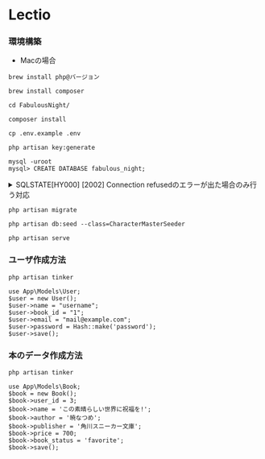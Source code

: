 # Lectio

### 環境構築
* Macの場合
```
brew install php@バージョン
```

```
brew install composer
```

```
cd FabulousNight/
```

```
composer install
```

```
cp .env.example .env
```

```
php artisan key:generate
```

```
mysql -uroot
mysql> CREATE DATABASE fabulous_night;
```

<details>
<summary>SQLSTATE[HY000] [2002] Connection refusedのエラーが出た場合のみ行う対応</summary>
```
# mysqlをローカルにインストールしていない場合のみ
brew install mysql
# (mysqlをインストールしてもうまくいかない場合).envファイルのDB_HOSTをlocalhostに変更
```

</details>

```
php artisan migrate
```

```
php artisan db:seed --class=CharacterMasterSeeder
```

```
php artisan serve
```

### ユーザ作成方法
```
php artisan tinker

use App\Models\User;
$user = new User();
$user->name = "username";
$user->book_id = "1";
$user->email = "mail@example.com";
$user->password = Hash::make('password');
$user->save();
```

### 本のデータ作成方法
```
php artisan tinker

use App\Models\Book;
$book = new Book();
$book->user_id = 3;
$book->name = 'この素晴らしい世界に祝福を!';
$book->author = '暁なつめ';
$book->publisher = '角川スニーカー文庫';
$book->price = 700;
$book->book_status = 'favorite';
$book->save();
```